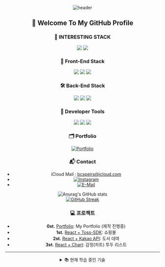 <div align="center">

![header](https://capsule-render.vercel.app/api?type=shark&color=000000&height=150&section=header&text=SharkNell&fontColor=ffffff&fontSize=70&animation=fadeIn&fontAlignY=55)
## 👋 Welcome To My GitHub Profile


### 🚀 INTERESTING STACK
<img src="https://img.shields.io/badge/JavaScript-F7DF1E?style=for-the-badge&logo=JavaScript&logoColor=white">
<img src="https://img.shields.io/badge/React-61DAFB?style=for-the-badge&logo=React&logoColor=white">

### 🎨 Front-End Stack
<img src="https://img.shields.io/badge/CSS3-1572B6?style=for-the-badge&logo=CSS3&logoColor=white">
<img src="https://img.shields.io/badge/JavaScript-F7DF1E?style=for-the-badge&logo=JavaScript&logoColor=white">
<img src="https://img.shields.io/badge/React-61DAFB?style=for-the-badge&logo=React&logoColor=white">

### 🛠 Back-End Stack
<img src="https://img.shields.io/badge/Node.js-339933?style=for-the-badge&logo=Node.js&logoColor=white">
<img src="https://img.shields.io/badge/MariaDB-003545?style=for-the-badge&logo=MariaDB&logoColor=white">
<img src="https://img.shields.io/badge/MySQL-4479A1?style=for-the-badge&logo=MySQL&logoColor=white">

### 🧰 Developer Tools
<img src="https://img.shields.io/badge/IntelliJ-2C2255?style=for-the-badge&logo=IntelliJ%20IDEA&logoColor=white">
<img src="https://img.shields.io/badge/GitHub-181717?style=for-the-badge&logo=GitHub&logoColor=white">
<img src="https://img.shields.io/badge/VSCode-007ACC?style=for-the-badge&logo=VisualStudioCode&logoColor=white">

### 🗂 Portfolio  
[![Portfolio](https://img.shields.io/badge/Portfolio-E21A2C.svg?style=for-the-badge&logo=macys&logoColor=white)](https://shareknellport.netlify.app/)

### 📬 Contact  
- iCloud Mail : bcspeirs@icloud.com  
- [![Instagram](https://img.shields.io/badge/Instagram-8134AF.svg?style=for-the-badge&logo=instagram&logoColor=white)](https://www.instagram.com/c.speirs_99/)  
- [![E-Mail](https://img.shields.io/badge/E-Mail-0078D4.svg?style=for-the-badge&logo=microsoft-outlook&logoColor=white)](mailto:qortmdgus9117@gmail.com)

![Anurag's GitHub stats](https://github-readme-stats.vercel.app/api?username=sharknell&show_icons=true&theme=transparent)  
<a href="https://git.io/streak-stats"><img src="https://streak-stats.demolab.com?user=Sharknell&theme=synthwave" alt="GitHub Streak" /></a>


### 💻 프로젝트
- **0st.** [Portfolio](https://github.com/sharknell/portfolio-react): My Portfolio (제작 진행중)  
- **1st.** [React + Toss-SDK](https://github.com/sharknell/project-one): 쇼핑몰  
- **2st.** [React + Kakao API](https://github.com/sharknell/book-tosspay): 도서 대여  
- **3st.** [React + Chart](https://github.com/sharknell/LifeCheck): 감정(차트) 투두 리스트

---

<details>
<summary>📚 현재 학습 중인 기술</summary>
   <hr />
   <img src="https://img.shields.io/badge/JavaScript-F7DF1E?style=for-the-badge&logo=JavaScript&logoColor=white">
   <img src="https://img.shields.io/badge/React-61DAFB?style=for-the-badge&logo=React&logoColor=white">
   <img src="https://img.shields.io/badge/TypeScript-3178C6?style=for-the-badge&logo=typescript&logoColor=white">
</details>

</div>
